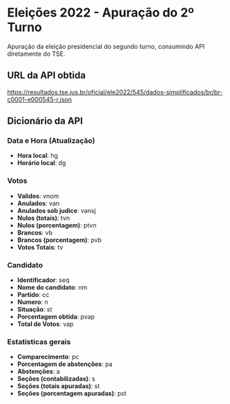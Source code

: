 # Eleições 2022 - Apuração do 2º Turno
Apuração da eleição presidencial do segundo turno, consumindo API diretamente do TSE.

## URL da API obtida
https://resultados.tse.jus.br/oficial/ele2022/545/dados-simplificados/br/br-c0001-e000545-r.json

## Dicionário da API

### Data e Hora (Atualização)
- <b>Hora local</b>: hg  
- <b>Horário local</b>: dg 

### Votos
- <b>Validos</b>: vnom
- <b>Anulados</b>: van
- <b>Anulados sob judice</b>: vansj
- <b>Nulos (totais)</b>: tvn
- <b>Nulos (porcentagem)</b>: ptvn
- <b>Brancos</b>: vb
- <b>Brancos (porcentagem)</b>: pvb
- <b>Votos Totais</b>: tv

### Candidato
- <b>Identificador</b>: seq
- <b>Nome do candidato</b>: nm
- <b>Partido</b>: cc
- <b>Numero</b>: n
- <b>Situação</b>: st
- <b>Porcentagem obtida</b>: pvap
- <b>Total de Votos</b>: vap

### Estatisticas gerais
- <b>Comparecimento</b>: pc
- <b>Porcentagem de abstenções</b>: pa
- <b>Abstenções</b>: a
- <b>Seções (contabilizadas)</b>: s
- <b>Seções (totais apuradas)</b>: st
- <b>Seções (porcentagem apuradas)</b>: pst

